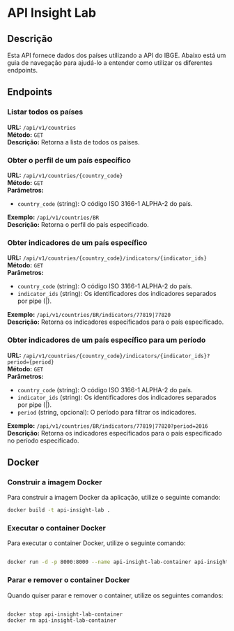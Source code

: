# API Insight Lab

## Descrição

Esta API fornece dados dos países utilizando a API do IBGE. Abaixo está um guia de navegação para ajudá-lo a entender como utilizar os diferentes endpoints.

## Endpoints

### Listar todos os países

**URL:** `/api/v1/countries`  
**Método:** `GET`  
**Descrição:** Retorna a lista de todos os países.

### Obter o perfil de um país específico

**URL:** `/api/v1/countries/{country_code}`  
**Método:** `GET`  
**Parâmetros:**
- `country_code` (string): O código ISO 3166-1 ALPHA-2 do país.

**Exemplo:** `/api/v1/countries/BR`  
**Descrição:** Retorna o perfil do país especificado.

### Obter indicadores de um país específico

**URL:** `/api/v1/countries/{country_code}/indicators/{indicator_ids}`  
**Método:** `GET`  
**Parâmetros:**
- `country_code` (string): O código ISO 3166-1 ALPHA-2 do país.
- `indicator_ids` (string): Os identificadores dos indicadores separados por pipe (|).

**Exemplo:** `/api/v1/countries/BR/indicators/77819|77820`  
**Descrição:** Retorna os indicadores especificados para o país especificado.

### Obter indicadores de um país específico para um período

**URL:** `/api/v1/countries/{country_code}/indicators/{indicator_ids}?period={period}`  
**Método:** `GET`  
**Parâmetros:**
- `country_code` (string): O código ISO 3166-1 ALPHA-2 do país.
- `indicator_ids` (string): Os identificadores dos indicadores separados por pipe (|).
- `period` (string, opcional): O período para filtrar os indicadores.

**Exemplo:** `/api/v1/countries/BR/indicators/77819|77820?period=2016`  
**Descrição:** Retorna os indicadores especificados para o país especificado no período especificado.

## Docker

### Construir a imagem Docker

Para construir a imagem Docker da aplicação, utilize o seguinte comando:

```sh
docker build -t api-insight-lab .
```
### Executar o container Docker

Para executar o container Docker, utilize o seguinte comando:

```sh

docker run -d -p 8000:8000 --name api-insight-lab-container api-insight-lab

```

### Parar e remover o container Docker

Quando quiser parar e remover o container, utilize os seguintes comandos:

```sh

docker stop api-insight-lab-container
docker rm api-insight-lab-container
```